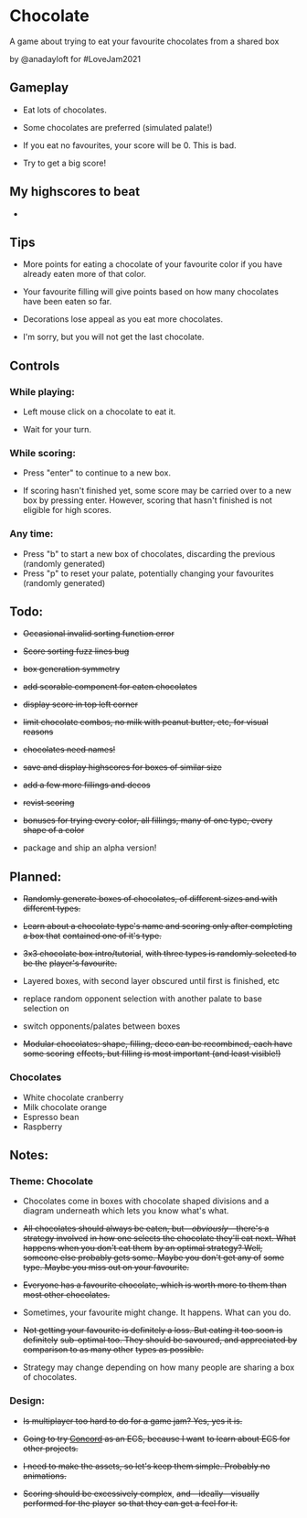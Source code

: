 # Chocolate

A game about trying to eat your favourite chocolates from a shared box

by @anadayloft for #LoveJam2021


## Gameplay

- Eat lots of chocolates.

- Some chocolates are preferred (simulated palate!)

- If you eat no favourites, your score will be 0. This is bad.

- Try to get a big score!

## My highscores to beat

- 

## Tips

- More points for eating a chocolate of your favourite color if you have already eaten
more of that color.

- Your favourite filling will give points based on how many chocolates have been eaten so far.

- Decorations lose appeal as you eat more chocolates.

- I'm sorry, but you will not get the last chocolate.

## Controls


### While playing: 

- Left mouse click on a chocolate to eat it.

- Wait for your turn.

### While scoring:

- Press "enter" to continue to a new box.

- If scoring hasn't finished yet, some score may be carried over to a new box by pressing
enter. However, scoring that hasn't finished is not eligible for high scores.

### Any time:

- Press "b" to start a new box of chocolates, discarding the previous (randomly generated)
- Press "p" to reset your palate, potentially changing your favourites (randomly generated)

## Todo:

- ~~Occasional invalid sorting function error~~

- ~~Score sorting fuzz lines bug~~

- ~~box generation symmetry~~

- ~~add scorable component for eaten chocolates~~
- ~~display score in top left corner~~

- ~~limit chocolate combos, no milk with peanut butter, etc, for visual reasons~~
- ~~chocolates need names!~~

- ~~save and display highscores for boxes of similar size~~

- ~~add a few more fillings and decos~~

- ~~revist scoring~~

- ~~bonuses for trying every color, all fillings, many of one type, every shape of a color~~

- package and ship an alpha version!

## Planned:

- ~~Randomly generate boxes of chocolates, of different sizes and with different types.~~

- ~~Learn about a chocolate type's name and scoring only after completing a box that~~
~~contained one of it's type.~~

- ~~3x3 chocolate box intro/tutorial~~, ~~with three types is randomly selected to be the~~
~~player's favourite.~~

- Layered boxes, with second layer obscured until first is finished, etc

- replace random opponent selection with another palate to base selection on
- switch opponents/palates between boxes

- ~~Modular chocolates: shape, filling, deco can be recombined, each have some scoring~~
~~effects, but filling is most important (and least visible!)~~

### Chocolates
- White chocolate cranberry
- Milk chocolate orange
- Espresso bean
- Raspberry

## Notes:

### Theme: Chocolate

- Chocolates come in boxes with chocolate shaped divisions and a diagram underneath
which lets you know what's what.

- ~~All chocolates should always be eaten, but—*obviously*—there's a strategy involved~~
~~in how one selects the chocolate they'll eat next. What happens when you don't eat them~~
~~by an optimal strategy? Well, someone else probably gets some. Maybe you don't get any of~~
~~some type. Maybe you miss out on your favourite.~~

- ~~Everyone has a favourite chocolate, which is worth more to them than most other chocolates.~~

- Sometimes, your favourite might change. It happens. What can you do.

- ~~Not getting your favourite is definitely a loss. But eating it too soon is definitely~~
~~sub-optimal too. They should be savoured, and appreciated by comparison to as many other~~
~~types as possible.~~

- Strategy may change depending on how many people are sharing a box of chocolates.

### Design:

- ~~Is multiplayer too hard to do for a game jam? Yes, yes it is.~~

- ~~Going to try [Concord](https://github.com/Tjakka5/Concord) as an ECS, because I want~~
~~to learn about ECS for other projects.~~

- ~~I need to make the assets, so let's keep them simple. Probably no animations.~~

- ~~Scoring should be excessively complex~~, ~~and—ideally—visually performed for the player~~
~~so that they can get a feel for it.~~
